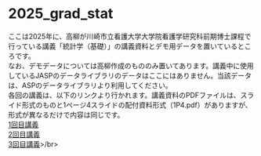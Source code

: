 # 2025_grad_stat
ここは2025年に、高柳が川崎市立看護大学大学院看護学研究科前期博士課程で行っている講義「統計学（基礎）」の講義資料とデモ用データを置いているところです。</br>
なお、デモデータについては高柳作成のもののみ置いてあります。講義中に使用しているJASPのデータライブラリのデータはここにはありません。当該データは、ASPのデータライブラリより利用してください。</br>
各回の講義は、以下のリンクより行かれます。講義資料のPDFファイルは、スライド形式のものと1ページ4スライドの配付資料形式（1P4.pdf）がありますが、形式が異なるだけで内容は同じです。</br>
[1回目講義](https://github.com/kerokerodasu-collab/2025_grad_stat/blob/a80d83d6c27dd6f0e5dacfc1f42e38ab10e4c0c5/README.md)</br>
[2回目講義](https://github.com/kerokerodasu-collab/2025_grad_stat/blob/1a1618fc1904643cfd5271e344ab5b1acd287ff5/README.md)</br>
[3回目講義](https://github.com/kerokerodasu-collab/2025_grad_stat/blob/d0c300cec215218fdc61a035252a9b5c2d2126d3/README.md)>/br>

